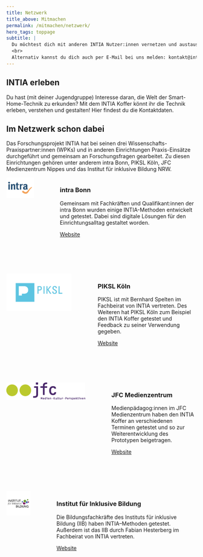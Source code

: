 ```yaml
---
title: Netzwerk
title_above: Mitmachen
permalink: /mitmachen/netzwerk/
hero_tags: toppage
subtitle: |
  Du möchtest dich mit anderen INTIA Nutzer:innen vernetzen und austauschen? Oder Feedback zu etwas geben? Das alles ist im INTIA Netzwerk auf Facebook möglich. Wenn du mitmachst, hilfst du auch allen anderen Nutzer:innen und Entwickler:innen. Hier geht's zu unserer Facebook-Seite.
  <br>
  Alternativ kannst du dich auch per E-Mail bei uns melden: kontakt@intia.de.
---
```


## INTIA erleben

Du hast (mit deiner Jugendgruppe) Interesse daran, die Welt der Smart-Home-Technik zu erkunden? Mit dem INTIA Koffer könnt ihr die Technik erleben, verstehen und gestalten! Hier findest du die Kontaktdaten.

## Im Netzwerk schon dabei

Das Forschungsprojekt INTIA hat bei seinen drei Wissenschafts-Praxispartner:innen (WPKs) und in anderen Einrichtungen Praxis-Einsätze durchgeführt und gemeinsam an Forschungsfragen gearbeitet. Zu diesen Einrichtungen gehören unter anderem intra Bonn, PIKSL Köln, JFC Medienzentrum Nippes und das Institut für inklusive Bildung NRW.

<div class="highlighter">

<div class="columns">       
  <div style="margin-right: 3rem;" class="column is-4 is-round is-centered">
    <img style="object-fit: scale-down;" style="object-fit: scale-down;" src="/assets/img/about/network/intra-Logo.png" alt="placeholder" class="">
  </div>
<div class="column">

### intra Bonn

Gemeinsam mit Fachkräften und Qualifikant:innen der intra Bonn wurden einige INTIA-Methoden entwickelt und getestet. Dabei sind digitale Lösungen für den Einrichtungsalltag gestaltet worden.

  <a href="https://www.bonn.de/themen-entdecken/soziales-gesellschaft/intraggmbh.php" class="button is-rounded is-dark">
      <span>Website</span>
      <span class="icon is-small">
        <i class="fas icon-external fa-xs invert"></i>
      </span>
  </a>
  <div class="clear"></div>                          
  </div>
  </div>

  <div style="margin: 6rem 0 6rem 0" class="columns">       
  <div style="margin-right: 3rem;" class="column is-4 is-round is-centered">
    <img style="object-fit: scale-down;" src="/assets/img/about/network/PIKSL-Logo.png" alt="placeholder" class="">
  </div>
<div class="column">

### PIKSL Köln

PIKSL ist mit Bernhard Spelten im Fachbeirat von INTIA vertreten. Des Weiteren hat PIKSL Köln zum Beispiel den INTIA Koffer getestet und Feedback zu seiner Verwendung gegeben.

  <a href="https://piksl.net/ed/standorte/koeln/" class="button is-rounded is-dark">
      <span>Website</span>
      <span class="icon is-small">
        <i class="fas icon-external fa-xs invert"></i>
      </span>
  </a>
  <div class="clear"></div>                          
  </div>
  </div>

<div style="margin: 6rem 0 6rem 0" class="columns">       
  <div style="margin-right: 3rem;" class="column is-4 is-round is-centered">
    <img style="object-fit: scale-down;" src="/assets/img/about/network/jfc.png" alt="placeholder" class="">
  </div>
<div class="column">

### JFC Medienzentrum

Medienpädagog:innen im JFC Medienzentrum haben den INTIA Koffer an verschiedenen Terminen getestet und so zur Weiterentwicklung des Prototypen beigetragen.

  <a href="https://www.jfc.info/" class="button is-rounded is-dark">
      <span>Website</span>
      <span class="icon is-small">
        <i class="fas icon-external fa-xs invert"></i>
      </span>
  </a>
  <div class="clear"></div>                          
  </div>
  </div>
  
  <div class="columns">       
  <div style="margin-right: 3rem;" class="column is-4 is-round is-centered">
    <img style="object-fit: scale-down;" src="/assets/img/about/network/IBB_Logo.jpg" alt="placeholder" class="">
  </div>
<div class="column">

### Institut für Inklusive Bildung

Die Bildungsfachkräfte des Instituts für inklusive Bildung (IIB) haben INTIA–Methoden getestet. Außerdem ist das IIB durch Fabian Hesterberg im Fachbeirat von INTIA vertreten.

  <a href="https://nrw.inklusive-bildung.org/de/startseite-1" class="button is-rounded is-dark">
      <span>Website</span>
      <span class="icon is-small">
        <i class="fas icon-external fa-xs invert"></i>
      </span>
  </a>
  <div class="clear"></div>                          
  </div>
  </div>

</div>
